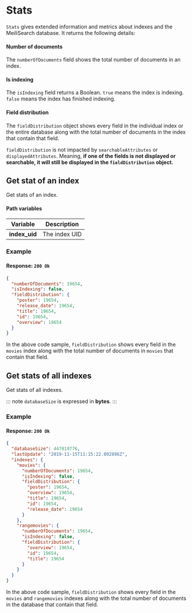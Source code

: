 # Stats

`Stats` gives extended information and metrics about indexes and the MeiliSearch database. It returns the following details:

#### Number of documents

The `numberOfDocuments` field shows the total number of documents in an index.

#### Is indexing

The `isIndexing` field returns a Boolean. `true` means the index is indexing. `false` means the index has finished indexing.

#### Field distribution

The `fieldDistribution` object shows every field in the individual index or the entire database along with the total number of documents in the index that contain that field.

`fieldDistribution` is not impacted by `searchableAttributes` or `displayedAttributes`. Meaning, **if one of the fields is not displayed or searchable, it will still be displayed in the `fieldDistribution` object.**  

## Get stat of an index

<RouteHighlighter method="GET" route="/indexes/:index_uid/stats"/>

Get stats of an index.

#### Path variables

| Variable      | Description   |
| ------------- | ------------- |
| **index_uid** | The index UID |

### Example

<CodeSamples id="get_index_stats_1" />

#### Response: `200 Ok`

```json
{
  "numberOfDocuments": 19654,
  "isIndexing": false,
  "fieldDistribution": {
    "poster": 19654,
    "release_date": 19654,
    "title": 19654,
    "id": 19654,
    "overview": 19654
  }
}
```

 In the above code sample, `fieldDistribution` shows every field in the `movies` index along with the total number of documents in `movies` that contain that field.

## Get stats of all indexes

<RouteHighlighter method="GET" route="/stats"/>

Get stats of all indexes.

::: note
`databaseSize` is expressed in **bytes**.
:::

### Example

<CodeSamples id="get_indexes_stats_1" />

#### Response: `200 Ok`

```json
{
  "databaseSize": 447819776,
  "lastUpdate": "2019-11-15T11:15:22.092896Z",
  "indexes": {
    "movies": {
      "numberOfDocuments": 19654,
      "isIndexing": false,
      "fieldDistribution": {
        "poster": 19654,
        "overview": 19654,
        "title": 19654,
        "id": 19654,
        "release_date": 19654
      }
    },
    "rangemovies": {
      "numberOfDocuments": 19654,
      "isIndexing": false,
      "fieldDistribution": {
        "overview": 19654,
        "id": 19654,
        "title": 19654
      }
    }
  }
}
```

In the above code sample, `fieldDistribution` shows every field in the `movies` and `rangemovies` indexes along with the total number of documents in the database that contain that field.
